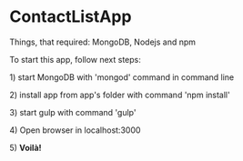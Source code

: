 # ContactListApp
Things, that required:
MongoDB, Nodejs and npm

<p>To start this app, follow next steps:</p>
<p>1) start MongoDB with 'mongod' command in command line</p>
<p>2) install app from app's folder with command 'npm install'</p>
<p>3) start gulp with command 'gulp'</p>
<p>4) Open browser in localhost:3000</p>
<p>5) <b>Voilà!</b></p>
